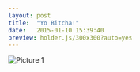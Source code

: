 ```yaml
---
layout: post
title:  "Yo Bitcha!"
date:   2015-01-10 15:39:40
preview: holder.js/300x300?auto=yes
---
```


![Picture 1](holder.js/800x600?auto=yes)

